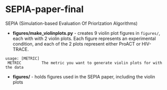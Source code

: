 # SEPIA-paper-final
SEPIA (Simulation-based Evaluation Of PriorIzation Algorithms)

- __figures/make_violinplots.py__ - creates 9 violin plot figures in ```figures/```, each with with 2 violin plots. Each figure represents an experimental condition, and each of the 2 plots represent either ProACT or HIV-TRACE.

```
usage: [METRIC]
 METRIC			The metric you want to generate violin plots for with the data
```

- __figures/__ - holds figures used in the SEPIA paper, including the violin plots

